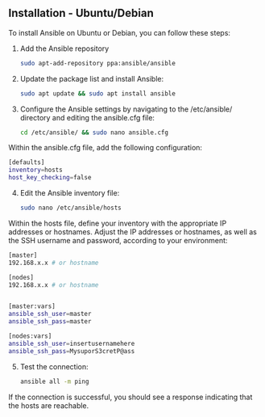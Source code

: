 ## Installation - Ubuntu/Debian

To install Ansible on Ubuntu or Debian, you can follow these steps:

1. Add the Ansible repository

   ```bash
   sudo apt-add-repository ppa:ansible/ansible
   ```

2. Update the package list and install Ansible:

   ```bash
   sudo apt update && sudo apt install ansible
   ```

3. Configure the Ansible settings by navigating to the /etc/ansible/ directory and editing the ansible.cfg file:

   ```bash
   cd /etc/ansible/ && sudo nano ansible.cfg
   ```

Within the ansible.cfg file, add the following configuration:

```bash
[defaults]
inventory=hosts
host_key_checking=false
```

4. Edit the Ansible inventory file:

   ```bash
   sudo nano /etc/ansible/hosts
   ```

Within the hosts file, define your inventory with the appropriate IP addresses or hostnames. Adjust the IP addresses or hostnames, as well as the SSH username and password, according to your environment:

```bash
[master]
192.168.x.x # or hostname

[nodes]
192.168.x.x # or hostname


[master:vars]
ansible_ssh_user=master
ansible_ssh_pass=master

[nodes:vars]
ansible_ssh_user=insertusernamehere
ansible_ssh_pass=MysuporS3cretP@ass
```

5. Test the connection:

   ```bash
   ansible all -m ping
   ```
   
If the connection is successful, you should see a response indicating that the hosts are reachable.